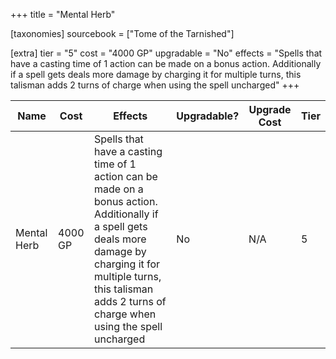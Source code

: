 +++
title = "Mental Herb"

[taxonomies]
sourcebook = ["Tome of the Tarnished"]

[extra]
tier = "5"
cost = "4000 GP"
upgradable = "No"
effects = "Spells that have a casting time of 1 action can be made on a bonus action. Additionally if a spell gets deals more damage by charging it for multiple turns, this talisman adds 2 turns of charge when using the spell uncharged"
+++

| Name                          | Cost    | Effects                                                                                           | Upgradable? | Upgrade Cost | Tier |
| ----------------------------- | ------- | ----------------------------------------------------------------------------------------------- | ----------- | ------------ | ---- |
| Mental Herb | 4000 GP | Spells that have a casting time of 1 action can be made on a bonus action. Additionally if a spell gets deals more damage by charging it for multiple turns, this talisman adds 2 turns of charge when using the spell uncharged | No | N/A | 5 |
